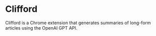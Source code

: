 # Clifford
Clifford is a Chrome extension that generates summaries of long-form articles using the OpenAI GPT API.

